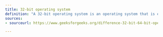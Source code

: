 ```yaml
---
title: 32-bit operating system
definition: "A 32-bit operating system is an operating system that is equipped with a 32-bit processor, and can access 2^32 different memory addresses."
sources:
- sourceurl: https://www.geeksforgeeks.org/difference-32-bit-64-bit-operating-systems/

---
```

